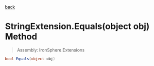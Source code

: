 ﻿

[back](/IronSphere.Extensions/types/StringExtension)

# StringExtension.Equals(object obj) Method

> Assembly: IronSphere.Extensions

```csharp
bool Equals(object obj)
```



 